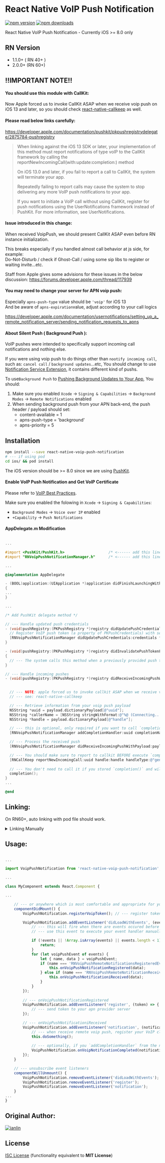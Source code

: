 # React Native VoIP Push Notification

[![npm version](https://badge.fury.io/js/react-native-voip-push-notification.svg)](https://badge.fury.io/js/react-native-voip-push-notification)
[![npm downloads](https://img.shields.io/npm/dm/react-native-voip-push-notification.svg?maxAge=2592000)](https://img.shields.io/npm/dm/react-native-voip-push-notification.svg?maxAge=2592000)

React Native VoIP Push Notification - Currently iOS >= 8.0 only

## RN Version

* 1.1.0+ ( RN 40+ )
* 2.0.0+ (RN 60+)

## !!IMPORTANT NOTE!!

#### You should use this module with CallKit:

Now Apple forced us to invoke CallKit ASAP when we receive voip push on iOS 13 and later, so you should check [react-native-callkeep](https://github.com/react-native-webrtc/react-native-callkeep) as well.

#### Please read below links carefully:

https://developer.apple.com/documentation/pushkit/pkpushregistrydelegate/2875784-pushregistry

> When linking against the iOS 13 SDK or later, your implementation of this method must report notifications of type voIP to the CallKit framework by calling the reportNewIncomingCall(with:update:completion:) method
>
> On iOS 13.0 and later, if you fail to report a call to CallKit, the system will terminate your app.
> 
> Repeatedly failing to report calls may cause the system to stop delivering any more VoIP push notifications to your app.
> 
> If you want to initiate a VoIP call without using CallKit, register for push notifications using the UserNotifications framework instead of PushKit. For more information, see UserNotifications.

#### Issue introduced in this change:

When received VoipPush, we should present CallKit ASAP even before RN instance initialization.  
  
This breaks especially if you handled almost call behavior at js side, for example:  
Do-Not-Disturb / check if Ghost-Call / using some sip libs to register or waiting invite...etc.  
  
Staff from Apple gives some advisions for these issues in the below discussion:
https://forums.developer.apple.com/thread/117939

#### You may need to change your server for APN voip push:

Especially `apns-push-type` value should be `'voip'` for iOS 13  
And be aware of `apns-expiration`value, adjust according to your call logics  
  
https://developer.apple.com/documentation/usernotifications/setting_up_a_remote_notification_server/sending_notification_requests_to_apns

#### About Silent Push ( Background Push ):

VoIP pushes were intended to specifically support incoming call notifications and nothing else.   

If you were using voip push to do things other than `nootify incoming call`, such as: `cancel call` / `background updates`...etc,  You should change to use [Notification Service Extension](https://developer.apple.com/documentation/usernotifications/unnotificationserviceextension), it contains different kind of pushs.

To  use`Background Push` to [Pushing Background Updates to Your App](https://developer.apple.com/documentation/usernotifications/setting_up_a_remote_notification_server/pushing_background_updates_to_your_app),
You should:
1. Make sure you enabled `Xcode` -> `Signing & Capabilities` -> `Background Modes` -> `Remote Notifications` enabled
2. When sending background push from your APN back-end, the push header / payload should set:
    * content-available = 1
    * apns-push-type = 'background'
    * apns-priority = 5


## Installation

```bash
npm install --save react-native-voip-push-notification
# --- if using pod
cd ios/ && pod install
```

The iOS version should be >= 8.0 since we are using [PushKit][1].

#### Enable VoIP Push Notification and Get VoIP Certificate

Please refer to [VoIP Best Practices][2].

Make sure you enabled the folowing in `Xcode` -> `Signing & Capabilities`:
* `Background Modes` -> `Voice over IP` enabled
* `+Capability` -> `Push Notifications`

#### AppDelegate.m Modification

```objective-c

...

#import <PushKit/PushKit.h>                    /* <------ add this line */
#import "RNVoipPushNotificationManager.h"      /* <------ add this line */

...

@implementation AppDelegate

- (BOOL)application:(UIApplication *)application didFinishLaunchingWithOptions:(NSDictionary *)launchOptions
{
...
}

...

/* Add PushKit delegate method */

// --- Handle updated push credentials
- (void)pushRegistry:(PKPushRegistry *)registry didUpdatePushCredentials:(PKPushCredentials *)credentials forType:(PKPushType)type {
  // Register VoIP push token (a property of PKPushCredentials) with server
  [RNVoipPushNotificationManager didUpdatePushCredentials:credentials forType:(NSString *)type];
}

- (void)pushRegistry:(PKPushRegistry *)registry didInvalidatePushTokenForType:(PKPushType)type
{
  // --- The system calls this method when a previously provided push token is no longer valid for use. No action is necessary on your part to reregister the push type. Instead, use this method to notify your server not to send push notifications using the matching push token.
}

// --- Handle incoming pushes
- (void)pushRegistry:(PKPushRegistry *)registry didReceiveIncomingPushWithPayload:(PKPushPayload *)payload forType:(PKPushType)type withCompletionHandler:(void (^)(void))completion {
  

  // --- NOTE: apple forced us to invoke callkit ASAP when we receive voip push
  // --- see: react-native-callkeep

  // --- Retrieve information from your voip push payload
  NSString *uuid = payload.dictionaryPayload[@"uuid"];
  NSString *callerName = [NSString stringWithFormat:@"%@ (Connecting...)", payload.dictionaryPayload[@"callerName"]];
  NSString *handle = payload.dictionaryPayload[@"handle"];

  // --- this is optional, only required if you want to call `completion()` on the js side
  [RNVoipPushNotificationManager addCompletionHandler:uuid completionHandler:completion];

  // --- Process the received push
  [RNVoipPushNotificationManager didReceiveIncomingPushWithPayload:payload forType:(NSString *)type];

  // --- You should make sure to report to callkit BEFORE execute `completion()`
  [RNCallKeep reportNewIncomingCall:uuid handle:handle handleType:@"generic" hasVideo:false localizedCallerName:callerName fromPushKit: YES payload:nil];
  
  // --- You don't need to call it if you stored `completion()` and will call it on the js side.
  completion();
}
...

@end

```

## Linking:

On RN60+, auto linking with pod file should work.  
<details>
  <summary>Linking Manually</summary>

  ### Add PushKit Framework:
  
  - In your Xcode project, select `Build Phases` --> `Link Binary With Libraries`
  - Add `PushKit.framework`
  
  ### Add RNVoipPushNotification:
  
  #### Option 1: Use [rnpm][3]
  
  ```bash
  rnpm link react-native-voip-push-notification
  ```
  
  **Note**: If you're using rnpm link make sure the `Header Search Paths` is `recursive`. (In step 3 of manually linking)
  
  #### Option 2: Manually
  
  1. Drag `node_modules/react-native-voip-push-notification/ios/RNVoipPushNotification.xcodeproj` under `<your_xcode_project>/Libraries`
  2. Select `<your_xcode_project>` --> `Build Phases` --> `Link Binary With Libraries`
    - Drag `Libraries/RNVoipPushNotification.xcodeproj/Products/libRNVoipPushNotification.a` to `Link Binary With Libraries`
  3. Select `<your_xcode_project>` --> `Build Settings`
    - In `Header Search Paths`, add `$(SRCROOT)/../node_modules/react-native-voip-push-notification/ios/RNVoipPushNotification` with `recursive`
</details>

## Usage:

```javascript

...

import VoipPushNotification from 'react-native-voip-push-notification';

...

class MyComponent extends React.Component {

...

    // --- or anywhere which is most comfortable and appropriate for you, usually ASAP
    componentDidMount() {
        VoipPushNotification.registerVoipToken(); // --- register token

        VoipPushNotification.addEventListener('didLoadWithEvents', (events) => {
            // --- this will fire when there are events occured before js bridge initialized
            // --- use this event to execute your event handler manually by event type

            if (!events || !Array.isArray(events) || events.length < 1) {
                return;
            }
            for (let voipPushEvent of events) {
                let { name, data } = voipPushEvent;
                if (name === 'RNVoipPushRemoteNotificationsRegisteredEvent') {
                    this.onVoipPushNotificationRegistered(data);
                } else if (name === 'RNVoipPushRemoteNotificationReceivedEvent') {
                    this.onVoipPushNotificationiReceived(data);
                }
            }
        });
      
        // --- onVoipPushNotificationRegistered
        VoipPushNotification.addEventListener('register', (token) => {
            // --- send token to your apn provider server
        });

        // --- onVoipPushNotificationiReceived
        VoipPushNotification.addEventListener('notification', (notification) => {
            // --- when receive remote voip push, register your VoIP client, show local notification ... etc
            this.doSomething();
          
            // --- optionally, if you `addCompletionHandler` from the native side, once you have done the js jobs to initiate a call, call `completion()`
            VoipPushNotification.onVoipNotificationCompleted(notification.uuid);
        });
    }

    // --- unsubscribe event listeners
    componentWillUnmount() {
        VoipPushNotification.removeEventListener('didLoadWithEvents');
        VoipPushNotification.removeEventListener('register');
        VoipPushNotification.removeEventListener('notification');
    }
...
}

```

## Original Author:

[![ianlin](https://avatars1.githubusercontent.com/u/914406?s=48)](https://github.com/ianlin)

## License

[ISC License][4] (functionality equivalent to **MIT License**)

[1]: https://developer.apple.com/library/ios/documentation/NetworkingInternet/Reference/PushKit_Framework/index.html
[2]: https://developer.apple.com/library/ios/documentation/Performance/Conceptual/EnergyGuide-iOS/OptimizeVoIP.html
[3]: https://github.com/rnpm/rnpm
[4]: https://opensource.org/licenses/ISC
